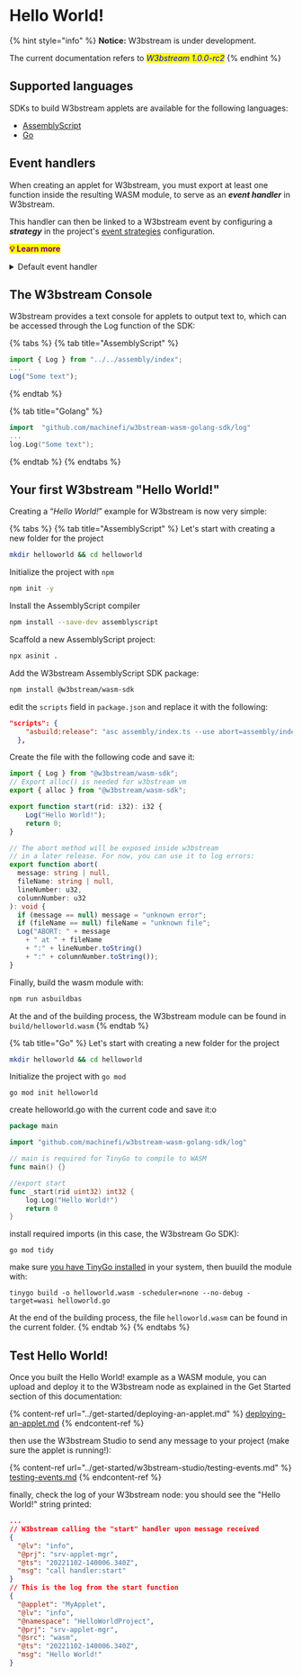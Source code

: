 # Hello World!

{% hint style="info" %}
**Notice:** W3bstream is under development.&#x20;

The current documentation refers to _<mark style="color:blue;">W3bstream 1.0.0-rc2</mark>_
{% endhint %}

## Supported languages

SDKs to build W3bstream applets are available for the following languages:

* [AssemblyScript](https://github.com/machinefi/w3bstream-wasm-ts-sdk)
* [Go](https://github.com/machinefi/w3bstream-wasm-golang-sdk)

## Event handlers

When creating an applet for W3bstream, you must export at least one function inside the resulting WASM module, to serve as an _**event handler**_ in W3bstream.&#x20;

This handler can then be linked to a W3bstream event by configuring a _**strategy**_ in the project's [event strategies](basic-concepts/#event-strategies) configuration.&#x20;

<mark style="color:purple;">**💡 Learn more**</mark>

<details>

<summary>Default event handler</summary>

When [deploying an applet](../get-started/deploying-an-applet.md#deploy-the-logic) to a W3bstream project, W3bstream creates a default event strategy that connects **any** W3bstream event to a default `_start()` handler function with the following signature:

**AssemblyScript**

```typescript
export function start(rid: i32): i32
```

**Go**

```go
//export start
func _start(event_id uint32) int32
```

**Rust**

```rust
#[no_mangle]
pub extern "C" fn start(event_id: i32) -> i32
```

**C++**

```cpp
#EMSCRIPTEN_KEEPALIVE uint32_t _start(uint32_t event_id)
```

</details>

## The W3bstream Console

W3bstream provides a text console for applets to output text to, which can be accessed through the Log function of the SDK:

{% tabs %}
{% tab title="AssemblyScript" %}
```typescript
import { Log } from "../../assembly/index";
...
Log("Some text");

```
{% endtab %}

{% tab title="Golang" %}
```go
import 	"github.com/machinefi/w3bstream-wasm-golang-sdk/log"
...
log.Log("Some text");

```
{% endtab %}
{% endtabs %}

## Your first W3bstream "Hello World!"

Creating a “_Hello World!_” example for W3bstream is now very simple:

{% tabs %}
{% tab title="AssemblyScript" %}
Let's start with creating a new folder for the project

```bash
mkdir helloworld && cd helloworld
```

Initialize the project with `npm`

```bash
npm init -y
```

Install the AssemblyScript compiler

```bash
npm install --save-dev assemblyscript
```

Scaffold a new AssemblyScript project:

```bash
npx asinit .
```

Add the W3bstream AssemblyScript SDK package:

```bash
npm install @w3bstream/wasm-sdk
```

edit the `scripts` field in `package.json` and replace it with the following:

```json
"scripts": {
    "asbuild:release": "asc assembly/index.ts --use abort=assembly/index/abort --target release",
  },
```

Create the file with the following code and save it:

```typescript
import { Log } from "@w3bstream/wasm-sdk";
// Export alloc() is needed for w3bstream vm
export { alloc } from "@w3bstream/wasm-sdk";

export function start(rid: i32): i32 {
    Log("Hello World!");
    return 0;
}

// The abort method will be exposed inside w3bstream
// in a later release. For now, you can use it to log errors:
export function abort(
  message: string | null,
  fileName: string | null,
  lineNumber: u32,
  columnNumber: u32
): void { 
  if (message == null) message = "unknown error";
  if (fileName == null) fileName = "unknown file";
  Log("ABORT: " + message
    + " at " + fileName
    + ":" + lineNumber.toString() 
    + ":" + columnNumber.toString());
}
```

Finally, build the wasm module with:

```bash
npm run asbuildbas
```

At the and of the building process, the W3bstream module can be found in `build/helloworld.wasm`
{% endtab %}

{% tab title="Go" %}
Let's start with creating a new folder for the project

```bash
mkdir helloworld && cd helloworld
```

Initialize the project with `go mod`

```
go mod init helloworld
```

create helloworld.go with the current code and save it:o

```go
package main

import "github.com/machinefi/w3bstream-wasm-golang-sdk/log"

// main is required for TinyGo to compile to WASM
func main() {}

//export start
func _start(rid uint32) int32 {
	log.Log("Hello World!")
	return 0
}
```

install required imports (in this case, the W3bstream Go SDK):

```
go mod tidy
```

make sure [you have TinyGo installed](https://tinygo.org/getting-started/install/) in your system, then buuild the module with:

```
tinygo build -o helloworld.wasm -scheduler=none --no-debug -target=wasi helloworld.go
```

At the end of the building process, the file `helloworld.wasm` can be found in the current folder.
{% endtab %}
{% endtabs %}

## Test Hello World!

Once you built the Hello World! example as a WASM module, you can upload and deploy it to the W3bstream node as explained in the Get Started section of this documentation:

{% content-ref url="../get-started/deploying-an-applet.md" %}
[deploying-an-applet.md](../get-started/deploying-an-applet.md)
{% endcontent-ref %}

then use the W3bstream Studio to send any message to your project (make sure the applet is running!):

{% content-ref url="../get-started/w3bstream-studio/testing-events.md" %}
[testing-events.md](../get-started/w3bstream-studio/testing-events.md)
{% endcontent-ref %}

finally, check the log of your W3bstream node: you should see the "Hello World!" string printed:

```json
...
// W3bstream calling the "start" handler upon message received
{
  "@lv": "info",
  "@prj": "srv-applet-mgr",
  "@ts": "20221102-140006.340Z",
  "msg": "call handler:start"
}
// This is the log from the start function
{
  "@applet": "MyApplet",
  "@lv": "info",
  "@namespace": "HelloWorldProject",
  "@prj": "srv-applet-mgr",
  "@src": "wasm",
  "@ts": "20221102-140006.340Z",
  "msg": "Hello World!"
}
```
